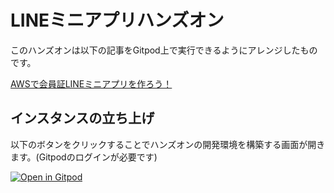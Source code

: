 # LINEミニアプリハンズオン
このハンズオンは以下の記事をGitpod上で実行できるようにアレンジしたものです。

[AWSで会員証LINEミニアプリを作ろう！](https://zenn.dev/arahabica/books/24f222a17d2a67)

## インスタンスの立ち上げ
以下のボタンをクリックすることでハンズオンの開発環境を構築する画面が開きます。(Gitpodのログインが必要です)

[![Open in Gitpod](https://gitpod.io/button/open-in-gitpod.svg)](https://gitpod.io/#https://github.com/Miura55/line-mini-app-hands-on)
